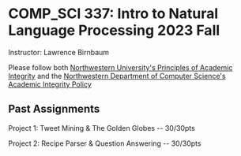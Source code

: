 # COMP_SCI 337: Intro to Natural Language Processing 2023 Fall

Instructor: Lawrence Birnbaum

Please follow both [Northwestern University's Principles of Academic Integrity](https://www.northwestern.edu/provost/policies-procedures/academic-integrity/principles.html#:~:text=Academic%20integrity%20at%20Northwestern%20is,integrity%20is%20a%20fundamental%20commitment.) and the [Northwestern Department of Computer Science's Academic Integrity Policy](https://catalogs.northwestern.edu/sps/graduate-academic-policies-procedures/academic-integrity/)

## Past Assignments

Project 1: Tweet Mining & The Golden Globes -- 30/30pts

Project 2: Recipe Parser & Question Answering -- 30/30pts
